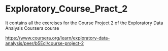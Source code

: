 # Exploratory_Course_Pract_2

It contains all the exercises for the Course Project 2 of the Exploratory Data Analysis Coursera course

https://www.coursera.org/learn/exploratory-data-analysis/peer/b5Ecl/course-project-2
